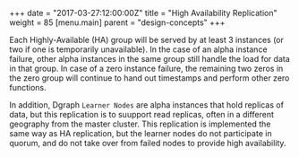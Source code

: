 +++
date = "2017-03-27:12:00:00Z"
title = "High Availability Replication"
weight = 85
[menu.main]
    parent = "design-concepts"
+++

Each Highly-Available (HA) group will be served by at least 3 instances (or two if one is temporarily unavailable). In the case of an alpha instance
failure, other alpha instances in the same group still handle the load for data in that group. In case of a zero instance failure, the remaining two zeros in the zero group will continue to hand out timestamps and perform other zero functions.

In addition, Dgraph `Learner Nodes` are alpha instances that hold replicas of data, but this replication is to suupport read replicas, often in a different geography from the master cluster. This replication is implemented the same way as HA replication, but the learner nodes do not participate in quorum, and do not take over from failed nodes to provide high availability.
